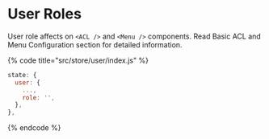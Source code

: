 # User Roles

User role affects on `<ACL />`  and `<Menu />` components. Read Basic ACL and Menu Configuration section for detailed information.

{% code title="src/store/user/index.js" %}
```javascript
state: {
  user: {
    ...,
    role: '',
  },
},
```
{% endcode %}

